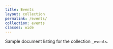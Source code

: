 ```yaml
---
title: Events
layout: collection
permalink: /events/
collection: events
classes: wide
---
```


Sample document listing for the collection `_events`.
